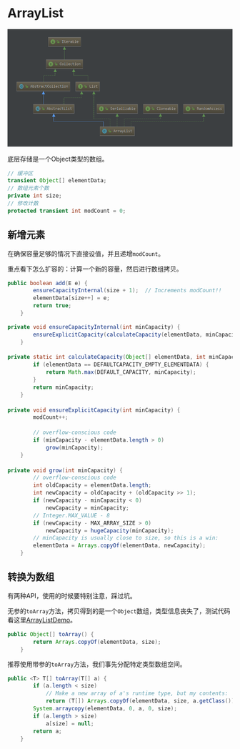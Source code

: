# ArrayList

![](ArrayList-diagram.png)

底层存储是一个Object类型的数组。

```java
// 缓冲区
transient Object[] elementData;
// 数组元素个数
private int size;
// 修改计数
protected transient int modCount = 0;

```

## 新增元素

在确保容量足够的情况下直接设值，并且递增`modCount`。

重点看下怎么扩容的：计算一个新的容量，然后进行数组拷贝。

```java
public boolean add(E e) {
        ensureCapacityInternal(size + 1);  // Increments modCount!!
        elementData[size++] = e;
        return true;
    }

```

```java
private void ensureCapacityInternal(int minCapacity) {
        ensureExplicitCapacity(calculateCapacity(elementData, minCapacity));
    }

private static int calculateCapacity(Object[] elementData, int minCapacity) {
        if (elementData == DEFAULTCAPACITY_EMPTY_ELEMENTDATA) {
            return Math.max(DEFAULT_CAPACITY, minCapacity);
        }
        return minCapacity;
    }

private void ensureExplicitCapacity(int minCapacity) {
        modCount++;

        // overflow-conscious code
        if (minCapacity - elementData.length > 0)
            grow(minCapacity);
    }

private void grow(int minCapacity) {
        // overflow-conscious code
        int oldCapacity = elementData.length;
        int newCapacity = oldCapacity + (oldCapacity >> 1);
        if (newCapacity - minCapacity < 0)
            newCapacity = minCapacity;
        // Integer.MAX_VALUE - 8
        if (newCapacity - MAX_ARRAY_SIZE > 0)
            newCapacity = hugeCapacity(minCapacity);
        // minCapacity is usually close to size, so this is a win:
        elementData = Arrays.copyOf(elementData, newCapacity);
    }
```

## 转换为数组

有两种API，使用的时候要特别注意，踩过坑。

无参的`toArray`方法，拷贝得到的是一个`Object`数组，类型信息丧失了，测试代码看这里[ArrayListDemo](ArrayListDemo.java)。


```java
public Object[] toArray() {
        return Arrays.copyOf(elementData, size);
    }
```

推荐使用带参的`toArray`方法，我们事先分配特定类型数组空间。

```java
public <T> T[] toArray(T[] a) {
        if (a.length < size)
            // Make a new array of a's runtime type, but my contents:
            return (T[]) Arrays.copyOf(elementData, size, a.getClass());
        System.arraycopy(elementData, 0, a, 0, size);
        if (a.length > size)
            a[size] = null;
        return a;
    }
```